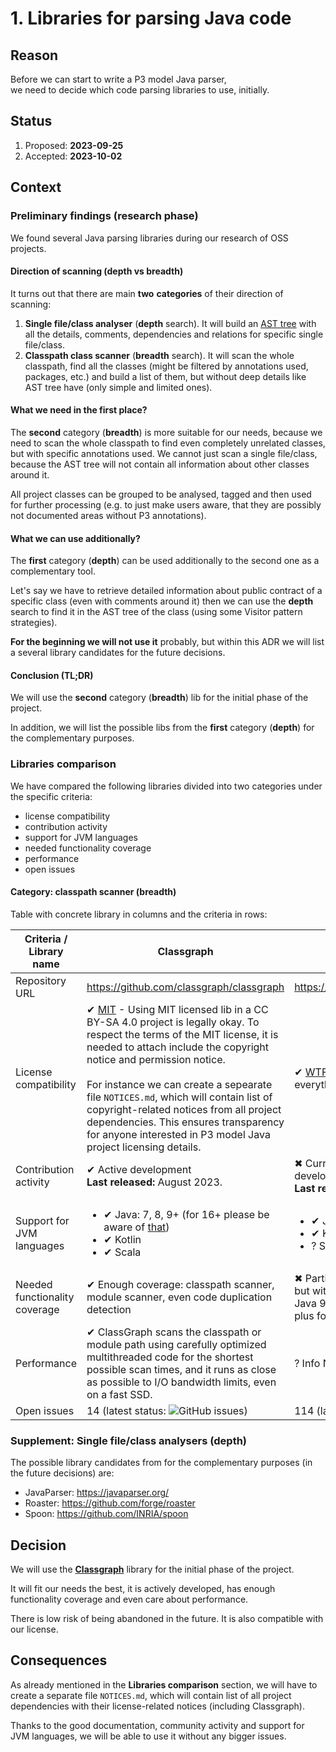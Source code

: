 # 1. Libraries for parsing Java code

## Reason

Before we can start to write a P3 model Java parser,\
we need to decide which code parsing libraries to use, initially.

## Status

1. Proposed: **2023-09-25**
2. Accepted: **2023-10-02**

## Context

### Preliminary findings (research phase)

We found several Java parsing libraries during our research of OSS projects.

#### Direction of scanning (depth vs breadth)

It turns out that there are main **two** **categories** of their direction of scanning:

1. **Single file/class analyser** (**depth** search). It will build an
   [AST tree](https://en.wikipedia.org/wiki/Abstract_syntax_tree)
   with all the details, comments, dependencies and relations for specific single file/class.
2. **Classpath class scanner** (**breadth** search). It will scan the whole classpath,
   find all the classes (might be filtered by annotations used, packages, etc.) and build a list of them,
   but without deep details like AST tree have (only simple and limited ones).

#### What we need in the first place?

The **second** category (**breadth**) is more suitable for our needs, because we need to scan the whole classpath
to find even completely unrelated classes, but with specific annotations used. We cannot just scan a single file/class,
because the AST tree will not contain all information about other classes around it.

All project classes can be grouped to be analysed, tagged and then used for further processing
(e.g. to just make users aware, that they are possibly not documented areas without P3 annotations).

#### What we can use additionally?

The **first** category (**depth**) can be used additionally to the second one as a complementary tool.

Let's say we have to retrieve detailed information about public contract of a specific class (even with comments around
it)
then we can use the **depth** search to find it in the AST tree of the class (using some Visitor pattern strategies).

**For the beginning we will not use it** probably, but within this ADR we will list a several library candidates for the
future decisions.

#### Conclusion (TL;DR)

We will use the **second** category (**breadth**) lib for the initial phase of the project.

In addition, we will list the possible libs from the **first** category (**depth**) for the complementary purposes.

### Libraries comparison

We have compared the following libraries divided into two categories under the specific criteria:

- license compatibility
- contribution activity
- support for JVM languages
- needed functionality coverage
- performance
- open issues

#### Category: classpath scanner (breadth)

Table with concrete library in columns and the criteria in rows:

| Criteria / Library name       | Classgraph                                                                                                                                                                                                                                                                                                                                                                                                                                                                                                                              | Reflections                                                                                                                                                                  |
|-------------------------------|-----------------------------------------------------------------------------------------------------------------------------------------------------------------------------------------------------------------------------------------------------------------------------------------------------------------------------------------------------------------------------------------------------------------------------------------------------------------------------------------------------------------------------------------|------------------------------------------------------------------------------------------------------------------------------------------------------------------------------|
| Repository URL                | https://github.com/classgraph/classgraph                                                                                                                                                                                                                                                                                                                                                                                                                                                                                                | https://github.com/ronmamo/reflections                                                                                                                                       |
| License compatibility         | &#10004; [MIT](https://github.com/classgraph/classgraph/blob/latest/LICENSE-ClassGraph.txt) - Using MIT licensed lib in a CC BY-SA 4.0 project is legally okay. To respect the terms of the MIT license, it is needed to attach include the copyright notice and permission notice.<br/><br/> For instance we can create a sepearate file `NOTICES.md`, which will contain list of copyright-related notices from all project dependencies. This ensures transparency for anyone interested in P3 model Java project licensing details. | &#10004; [WTFPL](https://github.com/ronmamo/reflections/blob/master/COPYING.txt) - No restrictions at all, everything is allowed.                                            |
| Contribution activity         | &#10004; Active development <br/> **Last released:** August 2023.                                                                                                                                                                                                                                                                                                                                                                                                                                                                       | &#10006; Currently **NOT** under active development or maintenance.<br/> **Last released:** October 2021.                                                                    |
| Support for JVM languages     | <ul><li>&#10004; Java: 7, 8, 9+ (for 16+ please be aware of [that](https://github.com/classgraph/classgraph/wiki#running-on-jdk-16))</li><li>&#10004; Kotlin</li><li>&#10004; Scala</li></ul>                                                                                                                                                                                                                                                                                                                                           | <ul><li>&#10004; Java: 8+</li><li>&#10004; Kotlin (some [issues](https://github.com/ronmamo/reflections/issues/270) occurs)</li><li>&#63; Scala: No info available</li></ul> |
| Needed functionality coverage | &#10004; Enough coverage: classpath scanner, module scanner, even code duplication detection                                                                                                                                                                                                                                                                                                                                                                                                                                            | &#10006; Partial coverage: classpath scanner, but without modules (introduced in Java 9), basic API (which might be a plus for the beginners)                                |
| Performance                   | &#10004; ClassGraph scans the classpath or module path using carefully optimized multithreaded code for the shortest possible scan times, and it runs as close as possible to I/O bandwidth limits, even on a fast SSD.                                                                                                                                                                                                                                                                                                                 | &#63; Info N/A                                                                                                                                                               |
| Open issues                   | 14 (latest status: ![GitHub issues](https://img.shields.io/github/issues/classgraph/classgraph.svg))                                                                                                                                                                                                                                                                                                                                                                                                                                    | 114 (latest status: ![GitHub issues](https://img.shields.io/github/issues/ronmamo/reflections.svg))                                                                          |

### Supplement: Single file/class analysers (depth)

The possible library candidates from for the complementary purposes (in the future decisions) are:

- JavaParser: https://javaparser.org/
- Roaster: https://github.com/forge/roaster
- Spoon: https://github.com/INRIA/spoon

## Decision

We will use the **[Classgraph](https://github.com/classgraph/classgraph)** library for the initial phase of the project.

It will fit our needs the best, it is actively developed, has enough functionality coverage and even care about
performance.

There is low risk of being abandoned in the future. It is also compatible with our license.

## Consequences

As already mentioned in the **Libraries comparison** section, we will have to create a separate file `NOTICES.md`,
which will contain list of all project dependencies with their license-related notices (including Classgraph).

Thanks to the good documentation, community activity and support for JVM languages, we will be able to use it without
any bigger issues.
